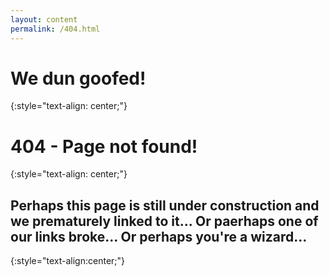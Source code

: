 ```yaml
---
layout: content
permalink: /404.html
---
```


# **We dun goofed!**
{:style="text-align: center;"}

# 404 - Page not found!
{:style="text-align: center;"}

## Perhaps this page is still under construction and we prematurely linked to it... Or paerhaps one of our links broke... Or perhaps you're a wizard...
{:style="text-align:center;"}

<!-- Consider implementing an Error Log type design as the 404 page... that'd be cool
{:style="text-align: center;"} -->
